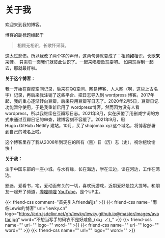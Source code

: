 # 关于我


欢迎来到我的博客。

博客的副标题缘起于



<blockquote>相顾无相识，长歌怀采薇。</blockquote>



这太过悲伤。所以我改了两个字的声母，这两句诗就变成了：相顾**如**相识，长歌**来**采薇。
只需见一面我们就彼此认识了。一起来唱着歌玩耍吧。
如果玩得到一起去，那就最好啦。

**关于这个博客：**

我一开始在百度空间记录，后来在QQ空间、网易博客、人人网（啊，这些上古名字）记录，再后来我注销了这些平台、把日志导入到 wordpress 博客。2017年起，我的重心逐渐转向豆瓣，后来只用豆瓣写日志了。2020年2月5日，豆瓣日记功能暂停使用，于是我重新启用了 wordpress博客。然而因为没有人看 wordpress，所以我继续在豆瓣写日志。2021年8月，实在厌倦了用删减字词的方式来通过豆瓣日记的审查，建博客刻不容缓了。2021年9月，用 Hugo+GitHub+Netlify 建站，10月，买了shojomax.xyz这个域名，将博客部署到自己的域名上啦。

这个博客里存了我从2008年到现在的所有（黑）日（历）志（史），祝你挖坟愉快！

**关于我：**

生于中国东部的一座小城。与水有缘，长在海边，学在江边，读在河边，工作在湾边。

影迷，爱看书，宅，爱动画有关的一切，喜欢玩游戏，近期爱好是拉大提琴。和朋友一起开了频道，[哔哩哔哩](https://space.bilibili.com/2017360876)
[YouTube](https://www.youtube.com/channel/UCvQM-HoU-zQ1Z7dmFM65aYA)，是个UP主。


{{< friend-css comment="首先引入friend的js" >}}
{{< friend-css name="雨临Lewis的博客" url="lewky.cn" logo="https://cdn.jsdelivr.net/gh/lewky/lewky.github.io@master/images/avatar.jpg" word="不想当写手的码农不是好咸鱼_(xз」∠)_" >}}
{{< friend-css name="" url="" logo="" word="" >}}
{{< friend-css name="" url="" logo="" word="" >}}
{{< friend-css name="" url="" logo="" word="" >}}


